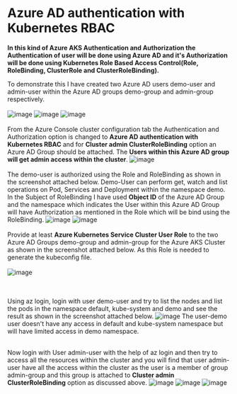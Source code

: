 # Azure AD authentication with Kubernetes RBAC

**In this kind of Azure AKS Authentication and Authorization the Authentication of user will be done using Azure AD and it's Authorization will be done using Kubernetes Role Based Access Control(Role, RoleBinding, ClusterRole and ClusterRoleBinding).**

To demonstrate this I have created two Azure AD users demo-user and admin-user within the Azure AD groups demo-group and admin-group respectively.
<br><br/>
![image](https://github.com/singhritesh85/AKS-Authentication-Authorization/assets/56765895/abac96bc-9f97-4abe-887d-336ae6ff7e9b)
![image](https://github.com/singhritesh85/AKS-Authentication-Authorization/assets/56765895/e8a9cabb-2a08-43c1-9ed5-ba85c3dbb2b5)
![image](https://github.com/singhritesh85/AKS-Authentication-Authorization/assets/56765895/0b896a8f-d201-47ea-ab5f-07feeb3a68dc)
<br><br/>
From the Azure Console cluster configuration tab the Authentication and Authorization option is changed to **Azure AD authentication with Kubernetes RBAC** and for **Cluster admin ClusterRoleBinding** option an Azure AD Group should be attached. The **Users within this Azure AD group will get admin access within the cluster**.
![image](https://github.com/singhritesh85/AKS-Authentication-Authorization/assets/56765895/c453443d-b027-448e-bcc7-d2481232025e)
<br><br/>
The demo-user is authorized using the Role and RoleBinding as shown in the screenshot attached below. Demo-User can perform get, watch and list operations on Pod, Services and Deployment within the namespace demo. In the Subject of RoleBinding I have used **Object ID** of the Azure AD Group and the namespace which indicates the User within this Azure AD Group will have Authorization as mentioned in the Role which will be bind using the RoleBinding.
![image](https://github.com/singhritesh85/AKS-Authentication-Authorization/assets/56765895/816b2242-6fc2-4c9d-92dd-4a091345b092)
![image](https://github.com/singhritesh85/AKS-Authentication-Authorization/assets/56765895/a3e8c977-dc0c-45ac-aded-79918b259738)
<br><br/>
Provide at least **Azure Kubernetes Service Cluster User Role** to the two Azure AD Groups demo-group and admin-group for the Azure AKS Cluster as shown in the screenshot attached below. As this Role is needed to generate the kubeconfig file. 
<br><br/>
![image](https://github.com/singhritesh85/AKS-Authentication-Authorization/assets/56765895/bf406654-7cdb-40b6-aa83-1ff4cd298a2a)

<br> <br/>
Using az login, login with user demo-user and try to list the nodes and list the pods in the namespace default, kube-system and demo and see the result as shown in the screenshot attached below.
![image](https://github.com/singhritesh85/AKS-Authentication-Authorization/assets/56765895/8d6bfd46-5d13-4c59-9ee4-18d51d070739)
The user-demo user doesn't have any access in default and kube-system namespace but will have limited access in demo namespace.
<br>  <br/>

Now login with User admin-user with the help of az login and then try to access all the resources within the cluster and you will find that user admin-user have all the access within the cluster as the user is a member of group admin-group and this group is attached to **Cluster admin ClusterRoleBinding** option as discussed above.
![image](https://github.com/singhritesh85/AKS-Authentication-Authorization/assets/56765895/e1963c73-dff9-4ed4-8704-f0d6ba291a17)
![image](https://github.com/singhritesh85/AKS-Authentication-Authorization/assets/56765895/61243921-1521-4f42-89f6-4bb38bd75b07)
![image](https://github.com/singhritesh85/AKS-Authentication-Authorization/assets/56765895/120931f1-dd78-4cfa-82d1-8dc7c50d1e66)

